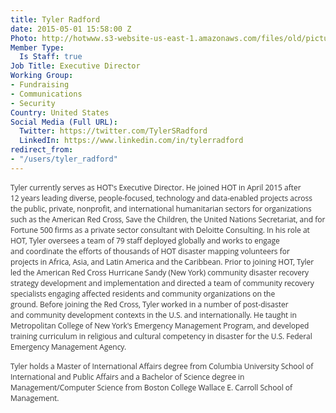```yaml
---
title: Tyler Radford
date: 2015-05-01 15:58:00 Z
Photo: http://hotwww.s3-website-us-east-1.amazonaws.com/files/old/pictures/picture-262-1432307818.jpg
Member Type:
  Is Staff: true
Job Title: Executive Director
Working Group:
- Fundraising
- Communications
- Security
Country: United States
Social Media (Full URL):
  Twitter: https://twitter.com/TylerSRadford
  LinkedIn: https://www.linkedin.com/in/tylerradford
redirect_from:
- "/users/tyler_radford"
---
```


<p><font color="#333333" face="Open Sans, Arial, Helvetica, sans-serif"><span style="font-size: 12px;">Tyler currently serves as HOT's Executive Director.&nbsp;</span></font><font color="#333333" face="Open Sans, Arial, Helvetica, sans-serif"><span style="font-size: 12px;">He joined HOT in April 2015 after 12&nbsp;</span></font><font color="#333333" face="Open Sans, Arial, Helvetica, sans-serif"><span style="font-size: 12px;">years leading diverse, people-focused, technology and data-enabled projects&nbsp;</span></font><font color="#333333" face="Open Sans, Arial, Helvetica, sans-serif"><span style="font-size: 12px;">across the public, private, nonprofit, and international humanitarian&nbsp;</span></font><font color="#333333" face="Open Sans, Arial, Helvetica, sans-serif"><span style="font-size: 12px;">sectors for organizations such as the American Red Cross, Save the&nbsp;</span></font><font color="#333333" face="Open Sans, Arial, Helvetica, sans-serif"><span style="font-size: 12px;">Children, the United Nations Secretariat, and for Fortune 500 firms as a&nbsp;</span></font><font color="#333333" face="Open Sans, Arial, Helvetica, sans-serif"><span style="font-size: 12px;">private sector consultant with Deloitte Consulting. In his role at HOT,&nbsp;</span></font><font color="#333333" face="Open Sans, Arial, Helvetica, sans-serif"><span style="font-size: 12px;">Tyler oversees a team of 79 staff deployed globally and works to engage and&nbsp;</span></font><font color="#333333" face="Open Sans, Arial, Helvetica, sans-serif"><span style="font-size: 12px;">coordinate the efforts of thousands of HOT disaster mapping volunteers for projects&nbsp;</span></font><font color="#333333" face="Open Sans, Arial, Helvetica, sans-serif"><span style="font-size: 12px;">in Africa, Asia, and Latin America and the Caribbean.&nbsp;</span></font><font color="#333333" face="Open Sans, Arial, Helvetica, sans-serif"><span style="font-size: 12px;">Prior to joining HOT, Tyler led the American Red Cross&nbsp;</span></font><font color="#333333" face="Open Sans, Arial, Helvetica, sans-serif"><span style="font-size: 12px;">Hurricane Sandy (New York) community disaster recovery strategy development&nbsp;</span></font><font color="#333333" face="Open Sans, Arial, Helvetica, sans-serif"><span style="font-size: 12px;">and implementation and directed a team of community recovery specialists&nbsp;</span></font><font color="#333333" face="Open Sans, Arial, Helvetica, sans-serif"><span style="font-size: 12px;">engaging affected residents and community organizations on the ground.&nbsp;</span></font><font color="#333333" face="Open Sans, Arial, Helvetica, sans-serif"><span style="font-size: 12px;">Before joining the Red Cross, Tyler worked in a number of post-disaster and&nbsp;</span></font><font color="#333333" face="Open Sans, Arial, Helvetica, sans-serif"><span style="font-size: 12px;">community development contexts in the U.S. and internationally. He taught in Metropolitan College of New York's Emergency Management Program, and developed training curriculum in religious and cultural competency in disaster for the U.S. Federal Emergency Management Agency.</span></font></p><p><font color="#333333" face="Open Sans, Arial, Helvetica, sans-serif"><span style="font-size: 12px;">Tyler holds a Master of International Affairs degree from Columbia University School of International and Public Affairs and a Bachelor of Science degree in Management/Computer Science from Boston College Wallace E. Carroll School of Management.&nbsp;</span></font></p>
